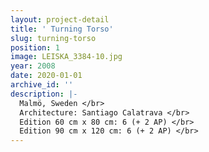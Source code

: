 ```yaml
---
layout: project-detail
title: ' Turning Torso'
slug: turning-torso
position: 1
image: LEISKA_3384-10.jpg
year: 2008
date: 2020-01-01
archive_id: ''
description: |-
  Malmö, Sweden </br>
  Architecture: Santiago Calatrava </br>
  Edition 60 cm x 80 cm: 6 (+ 2 AP) </br>
  Edition 90 cm x 120 cm: 6 (+ 2 AP) </br>
---
```


